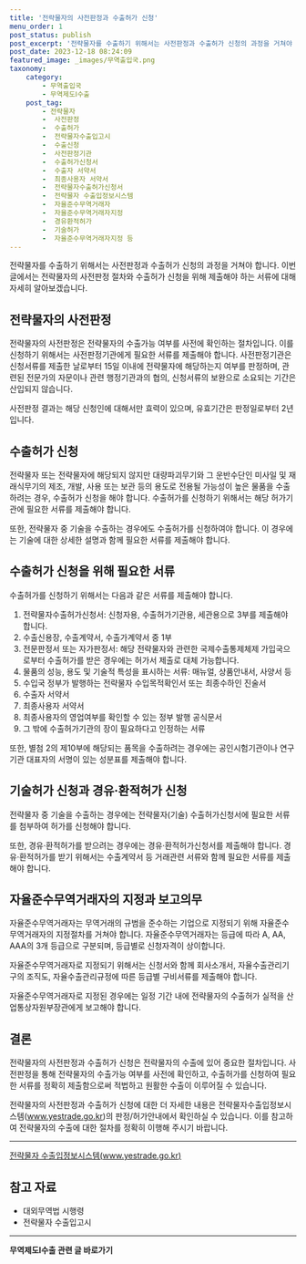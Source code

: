 ```yaml
---
title: '전략물자의 사전판정과 수출허가 신청'
menu_order: 1
post_status: publish
post_excerpt: '전략물자를 수출하기 위해서는 사전판정과 수출허가 신청의 과정을 거쳐야 합니다. 이번 글에서는 전략물자의 사전판정 절차와 수출허가 신청을 위해 제출해야 하는 서류에 대해 자세히 알아보겠습니다.'
post_date: 2023-12-18 08:24:09
featured_image: _images/무역출입국.png
taxonomy:
    category:
        - 무역출입국
        - 무역제도Ⅰ수출
    post_tag:
        - 전략물자
        -  사전판정
        -  수출허가
        -  전략물자수출입고시
        -  수출신청
        -  사전판정기관
        -  수출허가신청서
        -  수출자 서약서
        -  최종사용자 서약서
        -  전략물자수출허가신청서
        -  전략물자 수출입정보시스템
        -  자율준수무역거래자
        -  자율준수무역거래자지정
        -  경유환적허가
        -  기술허가
        -  자율준수무역거래자지정 등
---
```



전략물자를 수출하기 위해서는 사전판정과 수출허가 신청의 과정을 거쳐야 합니다. 이번 글에서는 전략물자의 사전판정 절차와 수출허가 신청을 위해 제출해야 하는 서류에 대해 자세히 알아보겠습니다.

## 전략물자의 사전판정

전략물자의 사전판정은 전략물자의 수출가능 여부를 사전에 확인하는 절차입니다. 이를 신청하기 위해서는 사전판정기관에게 필요한 서류를 제출해야 합니다. 사전판정기관은 신청서류를 제출한 날로부터 15일 이내에 전략물자에 해당하는지 여부를 판정하며, 관련된 전문가의 자문이나 관련 행정기관과의 협의, 신청서류의 보완으로 소요되는 기간은 산입되지 않습니다.

사전판정 결과는 해당 신청인에 대해서만 효력이 있으며, 유효기간은 판정일로부터 2년입니다.

## 수출허가 신청

전략물자 또는 전략물자에 해당되지 않지만 대량파괴무기와 그 운반수단인 미사일 및 재래식무기의 제조, 개발, 사용 또는 보관 등의 용도로 전용될 가능성이 높은 물품을 수출하려는 경우, 수출허가 신청을 해야 합니다. 수출허가를 신청하기 위해서는 해당 허가기관에 필요한 서류를 제출해야 합니다.

또한, 전략물자 중 기술을 수출하는 경우에도 수출허가를 신청하여야 합니다. 이 경우에는 기술에 대한 상세한 설명과 함께 필요한 서류를 제출해야 합니다.

## 수출허가 신청을 위해 필요한 서류

수출허가를 신청하기 위해서는 다음과 같은 서류를 제출해야 합니다.

1. 전략물자수출허가신청서: 신청자용, 수출허가기관용, 세관용으로 3부를 제출해야 합니다.
2. 수출신용장, 수출계약서, 수출가계약서 중 1부
3. 전문판정서 또는 자가판정서: 해당 전략물자와 관련한 국제수출통제체제 가입국으로부터 수출허가를 받은 경우에는 허가서 제출로 대체 가능합니다.
4. 물품의 성능, 용도 및 기술적 특성을 표시하는 서류: 매뉴얼, 상품안내서, 사양서 등
5. 수입국 정부가 발행하는 전략물자 수입목적확인서 또는 최종수하인 진술서
6. 수출자 서약서
7. 최종사용자 서약서
8. 최종사용자의 영업여부를 확인할 수 있는 정부 발행 공식문서
9. 그 밖에 수출허가기관의 장이 필요하다고 인정하는 서류

또한, 별첨 2의 제10부에 해당되는 품목을 수출하려는 경우에는 공인시험기관이나 연구기관 대표자의 서명이 있는 성분표를 제출해야 합니다.

## 기술허가 신청과 경유·환적허가 신청

전략물자 중 기술을 수출하는 경우에는 전략물자(기술) 수출허가신청서에 필요한 서류를 첨부하여 허가를 신청해야 합니다.

또한, 경유·환적허가를 받으려는 경우에는 경유·환적허가신청서를 제출해야 합니다. 경유·환적허가를 받기 위해서는 수출계약서 등 거래관련 서류와 함께 필요한 서류를 제출해야 합니다.

## 자율준수무역거래자의 지정과 보고의무

자율준수무역거래자는 무역거래의 규범을 준수하는 기업으로 지정되기 위해 자율준수무역거래자의 지정절차를 거쳐야 합니다. 자율준수무역거래자는 등급에 따라 A, AA, AAA의 3개 등급으로 구분되며, 등급별로 신청자격이 상이합니다.

자율준수무역거래자로 지정되기 위해서는 신청서와 함께 회사소개서, 자율수출관리기구의 조직도, 자율수출관리규정에 따른 등급별 구비서류를 제출해야 합니다.

자율준수무역거래자로 지정된 경우에는 일정 기간 내에 전략물자의 수출허가 실적을 산업통상자원부장관에게 보고해야 합니다.

## 결론

전략물자의 사전판정과 수출허가 신청은 전략물자의 수출에 있어 중요한 절차입니다. 사전판정을 통해 전략물자의 수출가능 여부를 사전에 확인하고, 수출허가를 신청하여 필요한 서류를 정확히 제출함으로써 적법하고 원활한 수출이 이루어질 수 있습니다.

전략물자의 사전판정과 수출허가 신청에 대한 더 자세한 내용은 전략물자수출입정보시스템(www.yestrade.go.kr)의 판정/허가안내에서 확인하실 수 있습니다. 이를 참고하여 전략물자의 수출에 대한 절차를 정확히 이행해 주시기 바랍니다.

---
[전략물자 수출입정보시스템(www.yestrade.go.kr)](www.yestrade.go.kr)

## 참고 자료
- 대외무역법 시행령
- 전략물자 수출입고시
<!-- wp:separator -->
<hr class="wp-block-separator has-alpha-channel-opacity"/>
<!-- /wp:separator -->

<!-- wp:group {"backgroundColor":"base","layout":{"type":"constrained"}} -->
<div class="wp-block-group has-base-background-color has-background"><!-- wp:paragraph {"align":"center","fontSize":"medium"} -->
<p class="has-text-align-center has-large-font-size"><strong>무역제도Ⅰ수출 관련 글 바로가기</strong></p>
<!-- /wp:paragraph -->


<!-- wp:latest-posts
{"categories":[{"id":14332,"count":19,"description":"","link":"https://uknowlaw.com/category/%eb%ac%b4%ec%97%ad%ec%a0%9c%eb%8f%84%e2%85%b0%ec%88%98%ec%b6%9c/","name":"무역제도Ⅰ수출","slug":"무역제도Ⅰ수출","taxonomy":"category","parent":0,"meta":[],"_links":{"self":[{"href":"https://uknowlaw.com/wp-json/wp/v2/categories/14332"}],"collection":[{"href":"https://uknowlaw.com/wp-json/wp/v2/categories"}],"about":[{"href":"https://uknowlaw.com/wp-json/wp/v2/taxonomies/category"}],"wp:post_type":[{"href":"https://uknowlaw.com/wp-json/wp/v2/posts?categories=14332"}],"curies":[{"name":"wp","href":"https://api.w.org/{rel}","templated":true}]}}],"postsToShow":100,"excerptLength":28,"postLayout":"grid","columns":2,"featuredImageAlign":"left","featuredImageSizeSlug":"large","fontSize":"small"} /--></div>
<!-- /wp:group -->